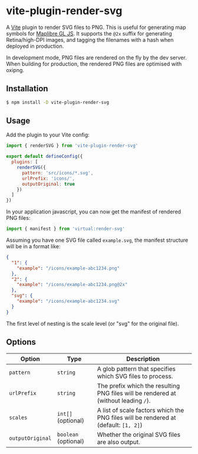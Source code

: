 # vite-plugin-render-svg

A [Vite](https://vitejs.dev) plugin to render SVG files to PNG. This is useful for generating map symbols for [Maplibre GL JS](https://maplibre.org/maplibre-gl-js). It supports the `@2x` suffix for generating Retina/high-DPI images, and tagging the filenames with a hash when deployed in production.

In development mode, PNG files are rendered on the fly by the dev server. When building for production, the rendered PNG files are optimised with oxipng.

## Installation

```bash
$ npm install -D vite-plugin-render-svg
```

## Usage

Add the plugin to your Vite config:

```js
import { renderSVG } from 'vite-plugin-render-svg'

export default defineConfig({
  plugins: [
    renderSVG({
      pattern: 'src/icons/*.svg',
      urlPrefix: 'icons/',
      outputOriginal: true
    })
  ]
})
```

In your application javascript, you can now get the manifest of rendered PNG files:

```js
import { manifest } from 'virtual:render-svg'
```

Assuming you have one SVG file called `example.svg`, the manifest structure will be in a format like:

```json
{
  "1": {
    "example": "/icons/example-abc1234.png"
  },
  "2": {
    "example": "/icons/example-abc1234.png@2x"
  },
  "svg": {
    "example": "/icons/example-abc1234.svg"
  }
}
```

The first level of nesting is the scale level (or "svg" for the original file).

## Options

| Option           | Type                 | Description                                                                         |
| ---------------- | -------------------- | ----------------------------------------------------------------------------------- |
| `pattern`        | `string`             | A glob pattern that specifies which SVG files to process.                           |
| `urlPrefix`      | `string`             | The prefix which the resulting PNG files will be rendered at (without leading `/`). |
| `scales`         | `int[]` (optional)   | A list of scale factors which the PNG files will be rendered at (default: `[1, 2]`) |
| `outputOriginal` | `boolean` (optional) | Whether the original SVG files are also output.                                     |
